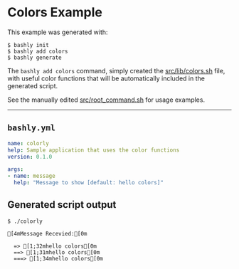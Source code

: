 Colors Example
==================================================

This example was generated with:

    $ bashly init
    $ bashly add colors
    $ bashly generate

The `bashly add colors` command, simply created the [src/lib/colors.sh](src/lib/colors.sh) file, with useful color functions that will be automatically included in the generated script.



See the manually edited [src/root_command.sh](src/root_command.sh) for usage examples.

-----

## `bashly.yml`

```yaml
name: colorly
help: Sample application that uses the color functions
version: 0.1.0

args:
- name: message
  help: "Message to show [default: hello colors]"
```

## Generated script output

```shell
$ ./colorly

[4mMessage Recevied:[0m

  => [1;32mhello colors[0m
  ==> [1;31mhello colors[0m
  ===> [1;34mhello colors[0m



```



